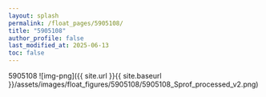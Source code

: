 ```yaml
---
layout: splash
permalink: /float_pages/5905108/
title: "5905108"
author_profile: false
last_modified_at: 2025-06-13
toc: false
---
```

 
5905108
![img-png]({{ site.url }}{{ site.baseurl }}/assets/images/float_figures/5905108/5905108_Sprof_processed_v2.png)